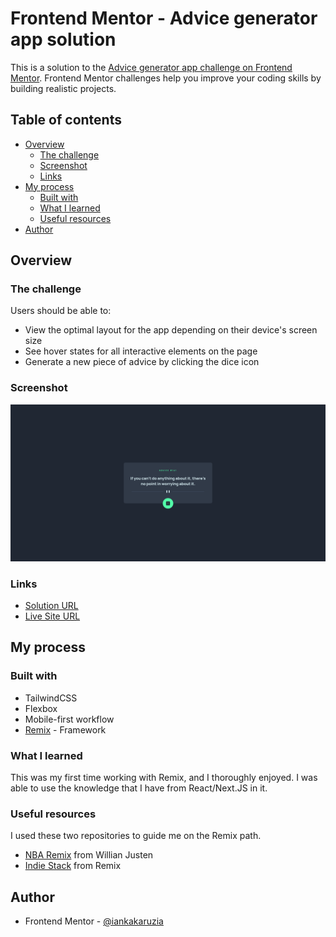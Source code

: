# Frontend Mentor - Advice generator app solution

This is a solution to the [Advice generator app challenge on Frontend Mentor](https://www.frontendmentor.io/challenges/advice-generator-app-QdUG-13db). Frontend Mentor challenges help you improve your coding skills by building realistic projects.

## Table of contents

- [Overview](#overview)
  - [The challenge](#the-challenge)
  - [Screenshot](#screenshot)
  - [Links](#links)
- [My process](#my-process)
  - [Built with](#built-with)
  - [What I learned](#what-i-learned)
  - [Useful resources](#useful-resources)
- [Author](#author)

## Overview

### The challenge

Users should be able to:

- View the optimal layout for the app depending on their device's screen size
- See hover states for all interactive elements on the page
- Generate a new piece of advice by clicking the dice icon

### Screenshot

![](./docs/screenshot.png)

### Links

- [Solution URL](https://github.com/iankakaruzia/advice-generator-app)
- [Live Site URL](https://advice-generator-app-wine-kappa.vercel.app/)

## My process

### Built with

- TailwindCSS
- Flexbox
- Mobile-first workflow
- [Remix](https://remix.run/) - Framework

### What I learned

This was my first time working with Remix, and I thoroughly enjoyed. I was able to use the knowledge that I have from React/Next.JS in it.

### Useful resources

I used these two repositories to guide me on the Remix path.
- [NBA Remix](https://github.com/willianjusten/nba-remix) from Willian Justen
- [Indie Stack](https://github.com/remix-run/indie-stack) from Remix
## Author

- Frontend Mentor - [@iankakaruzia](https://www.frontendmentor.io/profile/iankakaruzia)
